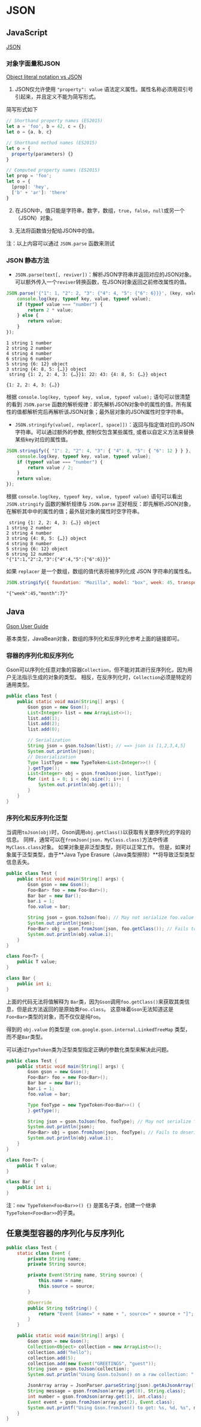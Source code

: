 # JSON

## JavaScript

[JSON](https://developer.mozilla.org/zh-CN/docs/Web/JavaScript/Reference/Global_Objects/JSON)

### 对象字面量和JSON

[Object literal notation vs JSON](https://developer.mozilla.org/en-US/docs/Web/JavaScript/Reference/Operators/Object_initializer#Description)

1. JSON仅允许使用 `"property": value` 语法定义属性。属性名称必须用双引号引起来，并且定义不能为简写形式。

简写形式如下
```javascript
// Shorthand property names (ES2015)
let a = 'foo', b = 42, c = {};
let o = {a, b, c}

// Shorthand method names (ES2015)
let o = {
  property(parameters) {}
}

// Computed property names (ES2015)
let prop = 'foo';
let o = {
  [prop]: 'hey',
  ['b' + 'ar']: 'there'
}
```

2. 在JSON中，值只能是字符串，数字，数组，`true`，`false`，`null`或另一个（JSON）对象。

3. 无法将函数值分配给JSON中的值。

注：以上内容可以通过 `JSON.parse` 函数来测试

### JSON 静态方法

- `JSON.parse(text[, reviver])`：解析JSON字符串并返回对应的JSON对象。可以额外传入一个`reviver`转换函数，在JSON对象返回之前修改属性的值。

```javascript
JSON.parse('{"1": 1, "2": 2, "3": {"4": 4, "5": {"6": 6}}}', (key, value) => {
    console.log(key, typeof key, value, typeof value);
    if (typeof value === "number") {
        return 2 * value;
    } else {
        return value;
    }
});
```

```
1 string 1 number
2 string 2 number
4 string 4 number
6 string 6 number
5 string {6: 12} object
3 string {4: 8, 5: {…}} object
 string {1: 2, 2: 4, 3: {…}}1: 22: 43: {4: 8, 5: {…}} object

{1: 2, 2: 4, 3: {…}}
```

根据 `console.log(key, typeof key, value, typeof value);` 语句可以很清楚的看到 `JSON.parse` 函数的解析规律：即先解析JSON对象中的属性的值，所有属性的值都解析完后再解析该JSON对象；最外层对象的JSON属性时空字符串。


- `JSON.stringify(value[, replacer[, space]])`：返回与指定值对应的JSON字符串。可以通过额外的参数, 控制仅包含某些属性, 或者以自定义方法来替换某些key对应的属性值。

```javascript
JSON.stringify({ "1": 2, "2": 4, "3": { "4": 8, "5": { "6": 12 } } }, (key, value) => {
    console.log(key, typeof key, value, typeof value);
    if (typeof value === "number") {
        return value / 2;
    }
    return value;
});
```

根据 `console.log(key, typeof key, value, typeof value)` 语句可以看出 `JSON.stringify` 函数的解析规律与 `JSON.parse` 正好相反：即先解析JSON对象，在解析其中中的属性的值；最外层对象的属性时空字符串。


```
 string {1: 2, 2: 4, 3: {…}} object
1 string 2 number
2 string 4 number
3 string {4: 8, 5: {…}} object
4 string 8 number
5 string {6: 12} object
6 string 12 number
"{"1":1,"2":2,"3":{"4":4,"5":{"6":6}}}"
```

如果 `replacer` 是一个数组，数组的值代表将被序列化成 JSON 字符串的属性名。

```javascript
JSON.stringify({ foundation: "Mozilla", model: "box", week: 45, transport: "car", month: 7 }, ['week', 'month']);  
```

```
"{"week":45,"month":7}"
```

## Java

[Gson User Guide](https://github.com/google/gson/blob/master/UserGuide.md)

基本类型，JavaBean对象，数组的序列化和反序列化参考上面的链接即可。

### 容器的序列化和反序列化

Gson可以序列化任意对象的容器`Collection`，但不能对其进行反序列化，因为用户无法指示生成的对象的类型。 相反，在反序列化时，`Collection`必须是特定的通用类型。 

```java
public class Test {
    public static void main(String[] args) {
        Gson gson = new Gson();
        List<Integer> list = new ArrayList<>();
        list.add(1);
        list.add(2);
        list.add(0);

        // Serialization
        String json = gson.toJson(list); // ==> json is [1,2,3,4,5]
        System.out.println(json);
        // Deserialization
        Type listType = new TypeToken<List<Integer>>() {
        }.getType();
        List<Integer> obj = gson.fromJson(json, listType);
        for (int i = 0; i < obj.size(); i++) {
            System.out.println(obj.get(i));
        }
    }
}
```

### 序列化和反序列化泛型

当调用`toJson(obj)`时，Gson调用`obj.getClass()`以获取有关要序列化的字段的信息。 同样，通常可以在`fromJson(json，MyClass.class)`方法中传递`MyClass.class`对象。 如果对象是非泛型类型，则可以正常工作。 但是，如果对象属于泛型类型，由于**Java Type Erasure（Java类型擦除）**将导致泛型类型信息丢失。

```java
public class Test {
    public static void main(String[] args) {
        Gson gson = new Gson();
        Foo<Bar> foo = new Foo<Bar>();
        Bar bar = new Bar();
        bar.i = 1;
        foo.value = bar;

        String json = gson.toJson(foo); // May not serialize foo.value correctly
        System.out.println(json);
        Foo<Bar> obj = gson.fromJson(json, foo.getClass()); // Fails to deserialize foo.value as Bar
        System.out.println(obj.value.i);
    }
}

class Foo<T> {
    public T value;
}

class Bar {
    public int i;
}
```

上面的代码无法将值解释为 `Bar`类，因为`Gson`调用`foo.getClass()`来获取其类信息，但是此方法返回的是原始类`Foo.class`。 这意味着`Gson`无法知道这是`Foo<Bar>`类型的对象，而不仅仅是纯`Foo`。

得到的 `obj.value` 的类型是 `com.google.gson.internal.LinkedTreeMap` 类型，而不是`Bar`类型。

可以通过`TypeToken`类为泛型类型指定正确的参数化类型来解决此问题。

```java
public class Test {
    public static void main(String[] args) {
        Gson gson = new Gson();
        Foo<Bar> foo = new Foo<Bar>();
        Bar bar = new Bar();
        bar.i = 1;
        foo.value = bar;

        Type fooType = new TypeToken<Foo<Bar>>() {
        }.getType();

        String json = gson.toJson(foo, fooType); // May not serialize foo.value correctly
        System.out.println(json);
        Foo<Bar> obj = gson.fromJson(json, fooType); // Fails to deserialize foo.value as Bar
        System.out.println(obj.value.i);
    }
}

class Foo<T> {
    public T value;
}

class Bar {
    public int i;
}
```

注：`new TypeToken<Foo<Bar>>() {}` 是匿名子类，创建一个继承`TypeToken<Foo<Bar>>`的子类。

## 任意类型容器的序列化与反序列化

```java
public class Test {
    static class Event {
        private String name;
        private String source;

        private Event(String name, String source) {
            this.name = name;
            this.source = source;
        }

        @Override
        public String toString() {
            return "Event [name=" + name + ", source=" + source + "]";
        }
    }

    public static void main(String[] args) {
        Gson gson = new Gson();
        Collection<Object> collection = new ArrayList<>();
        collection.add("hello");
        collection.add(5);
        collection.add(new Event("GREETINGS", "guest"));
        String json = gson.toJson(collection);
        System.out.println("Using Gson.toJson() on a raw collection: " + json);

        JsonArray array = JsonParser.parseString(json).getAsJsonArray();
        String message = gson.fromJson(array.get(0), String.class);
        int number = gson.fromJson(array.get(1), int.class);
        Event event = gson.fromJson(array.get(2), Event.class);
        System.out.printf("Using Gson.fromJson() to get: %s, %d, %s", message, number, event);
    }
}
```